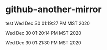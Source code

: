 # github-another-mirror
test
Wed Dec 30 01:19:27 PM MST 2020

Wed Dec 30 01:20:14 PM MST 2020

Wed Dec 30 01:21:30 PM MST 2020

